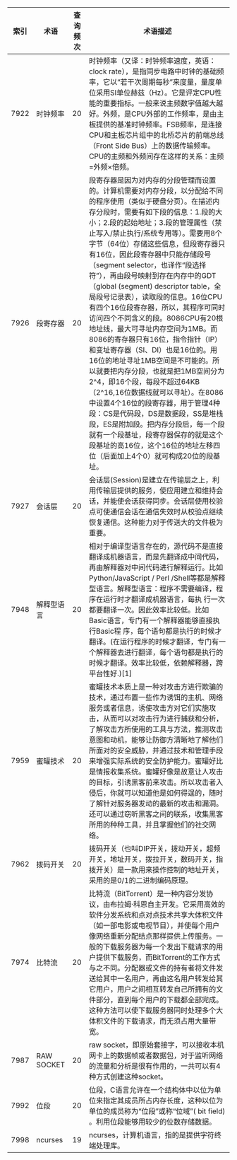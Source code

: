 | 索引 | 术语       | 查询频次 | 术语描述                                                     |
| ---- | ---------- | -------- | ------------------------------------------------------------ |
| 7922 | 时钟频率   | 20       | 时钟频率（又译：时钟频率速度，英语：clock rate），是指同步电路中时钟的基础频率，它以“若干次周期每秒”来度量，量度单位采用SI单位赫兹（Hz）。它是评定CPU性能的重要指标。一般来说主频数字值越大越好。外频，是CPU外部的工作频率，是由主板提供的基准时钟频率。FSB频率，是连接CPU和主板芯片组中的北桥芯片的前端总线（Front Side Bus）上的数据传输频率。CPU的主频和外频间存在这样的关系：主频=外频×倍频。 |
| 7926 | 段寄存器   | 20       | 段寄存器是因为对内存的分段管理而设置的。计算机需要对内存分段，以分配给不同的程序使用（类似于硬盘分页）。在描述内存分段时，需要有如下段的信息：1.段的大小；2.段的起始地址；3.段的管理属性（禁止写入/禁止执行/系统专用等）。需要用8个字节（64位）存储这些信息，但段寄存器只有16位，因此段寄存器中只能存储段号（segment selector，也译作“段选择符”），再由段号映射到存在内存中的GDT（global (segment) descriptor table，全局段号记录表），读取段的信息。16位CPU有四个16位段寄存器，所以，其程序可同时访问四个不同含义的段。8086CPU有20根地址线，最大可寻址内存空间为1MB。而8086的寄存器只有16位，指令指针（IP）和变址寄存器（SI、DI）也是16位的。用16位的地址寻址1MB空间是不可能的。所以就要把内存分段，也就是把1MB空间分为2^4，即16个段，每段不超过64KB（2^16,16位数据线就可以寻址）。在8086中设置4个16位的段寄存器，用于管理4种段：CS是代码段，DS是数据段，SS是堆栈段，ES是附加段。把内存分段后，每一个段就有一个段基址，段寄存器保存的就是这个段基址的高16位，这个16位的地址左移四位（后面加上4个0）就可构成20位的段基址。 |
| 7927 | 会话层     | 20       | 会话层(Session)是建立在传输层之上，利用传输层提供的服务，使应用建立和维持会话，并能使会话获得同步。会话层使用校验点可使通信会话在通信失效时从校验点继续恢复通信。这种能力对于传送大的文件极为重要。 |
| 7948 | 解释型语言 | 20       | 相对于编译型语言存在的，源代码不是直接翻译成机器语言，而是先翻译成中间代码，再由解释器对中间代码进行解释运行。比如Python/JavaScript / Perl /Shell等都是解释型语言。解释型语言：程序不需要编译，程序在运行时才翻译成机器语言，每执 行一次都要翻译一次。因此效率比较低。比如Basic语言，专门有一个解释器能够直接执行Basic程 序，每个语句都是执行的时候才翻译。(在运行程序的时候才翻译，专门有一个解释器去进行翻译，每个语句都是执行的时候才翻译。效率比较低，依赖解释器，跨 平台性好.)[1] |
| 7959 | 蜜罐技术   | 20       | 蜜罐技术本质上是一种对攻击方进行欺骗的技术，通过布置一些作为诱饵的主机、网络服务或者信息，诱使攻击方对它们实施攻击，从而可以对攻击行为进行捕获和分析，了解攻击方所使用的工具与方法，推测攻击意图和动机，能够让防御方清晰地了解他们所面对的安全威胁，并通过技术和管理手段来增强实际系统的安全防护能力。蜜罐好比是情报收集系统。蜜罐好像是故意让人攻击的目标，引诱黑客前来攻击。所以攻击者入侵后，你就可以知道他是如何得逞的，随时了解针对服务器发动的最新的攻击和漏洞。还可以通过窃听黑客之间的联系，收集黑客所用的种种工具，并且掌握他们的社交网络。 |
| 7962 | 拨码开关   | 20       | 拨码开关（也叫DIP开关，拨动开关，超频开关，地址开关，拨拉开关，数码开关，指拨开关）是一款用来操作控制的地址开关，采用的是0/1的二进制编码原理。 |
| 7974 | 比特流     | 20       | 比特流（BitTorrent）是一种内容分发协议，由布拉姆·科恩自主开发。它采用高效的软件分发系统和点对点技术共享大体积文件（如一部电影或电视节目），并使每个用户像网络重新分配结点那样提供上传服务。一般的下载服务器为每一个发出下载请求的用户提供下载服务，而BitTorrent的工作方式与之不同。分配器或文件的持有者将文件发送给其中一名用户，再由这名用户转发给其它用户，用户之间相互转发自己所拥有的文件部分，直到每个用户的下载都全部完成。这种方法可以使下载服务器同时处理多个大体积文件的下载请求，而无须占用大量带宽。 |
| 7987 | RAW SOCKET | 20       | raw socket，即原始套接字，可以接收本机网卡上的数据帧或者数据包，对于监听网络的流量和分析是很有作用的，一共可以有4种方式创建这种socket。 |
| 7992 | 位段       | 20       | 位段，C语言允许在一个结构体中以位为单位来指定其成员所占内存长度，这种以位为单位的成员称为“位段”或称“位域”( bit field) 。利用位段能够用较少的位数存储数据。 |
| 7998 | ncurses    | 19       | ncurses，计算机语言，指的是提供字符终端处理库。              |
